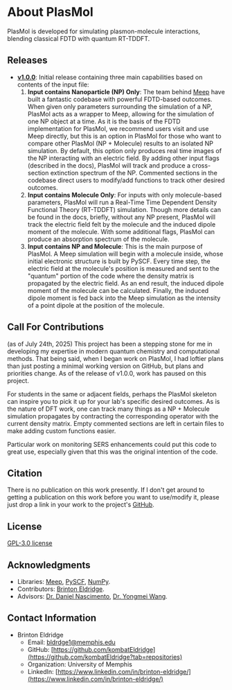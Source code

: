 # About PlasMol

PlasMol is developed for simulating plasmon-molecule interactions, blending classical FDTD with quantum RT-TDDFT.

## Releases

- [**v1.0.0**](https://github.com/kombatEldridge/PlasMol): Initial release containing three main capabilities based on contents of the input file:
    1. **Input contains Nanoparticle (NP) Only**: The team behind [Meep](https://meep.readthedocs.io/en/master/) have built a fantastic codebase with powerful FDTD-based outcomes. When given only parameters surrounding the simulation of a NP, PlasMol acts as a wrapper to Meep, allowing for the simulation of one NP object at a time. As it is the basis of the FDTD implementation for PlasMol, we recommend users visit and use Meep directly, but this is an option in PlasMol for those who want to compare other PlasMol (NP + Molecule) results to an isolated NP simulation. By default, this option only produces real time images of the NP interacting with an electric field. By adding other input flags (described in the docs), PlasMol will track and produce a cross-section extinction spectrum of the NP. Commented sections in the codebase direct users to modify/add functions to track other desired outcomes.
    2. **Input contains Molecule Only**: For inputs with only molecule-based parameters, PlasMol will run a Real-Time Time Dependent Density Functional Theory (RT-TDDFT) simulation. Though more details can be found in the docs, briefly, without any NP present, PlasMol will track the electric field felt by the molecule and the induced dipole moment of the molecule. With some additional flags, PlasMol can produce an absorption spectrum of the molecule.
    3. **Input contains NP and Molecule**: This is the main purpose of PlasMol. A Meep simulation will begin with a molecule inside, whose initial electronic structure is built by PySCF. Every time step, the electric field at the molecule's position is measured and sent to the "quantum" portion of the code where the density matrix is propagated by the electric field. As an end result, the induced dipole moment of the molecule can be calculated. Finally, the induced dipole moment is fed back into the Meep simulation as the intensity of a point dipole at the position of the molecule.

## Call For Contributions

(as of July 24th, 2025) This project has been a stepping stone for me in developing my expertise in modern quantum chemistry and computational methods. That being said, when I began work on PlasMol, I had loftier plans than just posting a minimal working version on GitHub, but plans and priorities change. As of the release of v1.0.0, work has paused on this project.

For students in the same or adjacent fields, perhaps the PlasMol skeleton can inspire you to pick it up for your lab's specific desired outcomes. As is the nature of DFT work, one can track many things as a NP + Molecule simulation propagates by contracting the corresponding operator with the current density matrix. Empty commented sections are left in certain files to make adding custom functions easier.

Particular work on monitoring SERS enhancements could put this code to great use, especially given that this was the original intention of the code.

## Citation

There is no publication on this work presently. If I don't get around to getting a publication on this work before you want to use/modify it, please just drop a link in your work to the project's [GitHub](https://github.com/kombatEldridge/PlasMol).

## License

[GPL-3.0 license](https://github.com/kombatEldridge/PlasMol/blob/82712e35aacd37a5e1fb0e5dce74a3f3f678d93f/LICENSE)

## Acknowledgments

- Libraries: [Meep](https://meep.readthedocs.io/en/master/), [PySCF](https://pypi.org/project/pyscf/), [NumPy](https://pypi.org/project/numpy/).
- Contributors: [Brinton Eldridge](https://scholar.google.com/citations?user=8OgnrHMAAAAJ&hl=en&oi=ao).
- Advisors: [Dr. Daniel Nascimento](https://scholar.google.com/citations?user=VVPFNW8AAAAJ&hl=en&oi=ao), [Dr. Yongmei Wang](https://scholar.google.com/citations?user=TLvIKj0AAAAJ&hl=en&oi=ao).

## Contact Information

- Brinton Eldridge
    - Email: [bldrdge1@memphis.edu](mailto:bldrdge1@memphis.edu)
    - GitHub: [https://github.com/kombatEldridge](https://github.com/kombatEldridge?tab=repositories)
    - Organization: University of Memphis
    - LinkedIn: [https://www.linkedin.com/in/brinton-eldridge/](https://www.linkedin.com/in/brinton-eldridge/)
